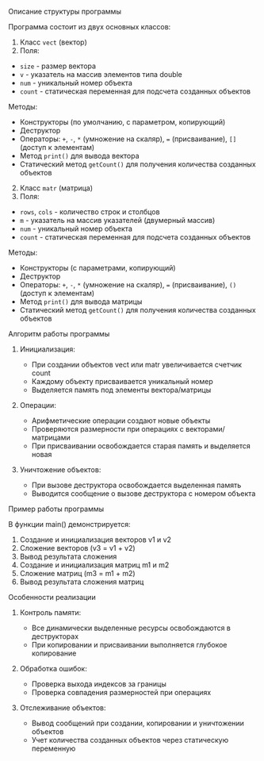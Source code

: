 Описание структуры программы

Программа состоит из двух основных классов:
 1. Класс `vect` (вектор)
 2. Поля:
  - `size` - размер вектора
  - `v` - указатель на массив элементов типа double
  - `num` - уникальный номер объекта
  - `count` - статическая переменная для подсчета созданных объектов

  Методы:
  - Конструкторы (по умолчанию, с параметром, копирующий)
  - Деструктор
  - Операторы: `+`, `-`, `*` (умножение на скаляр), `=` (присваивание), `[]` (доступ к элементам)
  - Метод `print()` для вывода вектора
  - Статический метод `getCount()` для получения количества созданных объектов

 2. Класс `matr` (матрица)
 3. Поля:
  - `rows`, `cols` - количество строк и столбцов
  - `m` - указатель на массив указателей (двумерный массив)
  - `num` - уникальный номер объекта
  - `count` - статическая переменная для подсчета созданных объектов

  Методы:
  - Конструкторы (с параметрами, копирующий)
  - Деструктор
  - Операторы: `+`, `-`, `*` (умножение на скаляр), `=` (присваивание), `()` (доступ к элементам)
  - Метод `print()` для вывода матрицы
  - Статический метод `getCount()` для получения количества созданных объектов

Алгоритм работы программы

1. Инициализация:
   - При создании объектов vect или matr увеличивается счетчик count
   - Каждому объекту присваивается уникальный номер
   - Выделяется память под элементы вектора/матрицы

2. Операции:
   - Арифметические операции создают новые объекты
   - Проверяются размерности при операциях с векторами/матрицами
   - При присваивании освобождается старая память и выделяется новая

3. Уничтожение объектов:
   - При вызове деструктора освобождается выделенная память
   - Выводится сообщение о вызове деструктора с номером объекта

 Пример работы программы

В функции main() демонстрируется:
1. Создание и инициализация векторов v1 и v2
2. Сложение векторов (v3 = v1 + v2)
3. Вывод результата сложения
4. Создание и инициализация матриц m1 и m2
5. Сложение матриц (m3 = m1 + m2)
6. Вывод результата сложения матриц

 Особенности реализации

1. Контроль памяти:
   - Все динамически выделенные ресурсы освобождаются в деструкторах
   - При копировании и присваивании выполняется глубокое копирование

2. Обработка ошибок:
   - Проверка выхода индексов за границы
   - Проверка совпадения размерностей при операциях

3. Отслеживание объектов:
   - Вывод сообщений при создании, копировании и уничтожении объектов
   - Учет количества созданных объектов через статическую переменную
